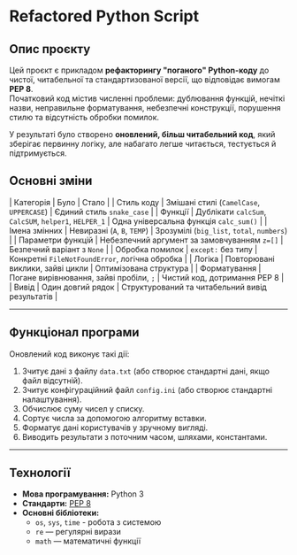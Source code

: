 # Refactored Python Script

## Опис проєкту

Цей проєкт є прикладом **рефакторингу "поганого" Python-коду** до чистої, читабельної та стандартизованої версії, що відповідає вимогам **PEP 8**.  
Початковий код містив численні проблеми: дублювання функцій, нечіткі назви, неправильне форматування, небезпечні конструкції, порушення стилю та відсутність обробки помилок.

У результаті було створено **оновлений, більш читабельний код**, який зберігає первинну логіку, але набагато легше читається, тестується й підтримується.

## Основні зміни

|     Категорія     |                     Було                              |               Стало                   |
| Стиль коду        | Змішані стилі (`CamelCase`, `UPPERCASE`)              | Єдиний стиль `snake_case`                       |
| Функції           | Дублікати `calcSum`, `CalcSUM`, `helper1`, `HELPER_1` | Одна універсальна функція `calc_sum()`          |
| Імена змінних     | Невиразні (`A`, `B`, `TEMP`)                          | Зрозумілі (`big_list`, `total`, `numbers`)      |
| Параметри функцій | Небезпечний аргумент за замовчуванням `z=[]`          | Безпечний варіант з `None`                      |
| Обробка помилок   | `except:` без типу                                    | Конкретні `FileNotFoundError`, логічна обробка  |
| Логіка            | Повторювані виклики, зайві цикли                      | Оптимізована структура                          |
| Форматування      | Погане вирівнювання, зайві пробіли, `;`               | Чистий код, дотримання PEP 8                    |
| Вивід             | Один довгий рядок                                     | Структурований та читабельний вивід результатів |

---

## Функціонал програми

Оновлений код виконує такі дії:

1. Зчитує дані з файлу `data.txt` (або створює стандартні дані, якщо файл відсутній).
2. Зчитує конфігураційний файл `config.ini` (або створює стандартні налаштування).
3. Обчислює суму чисел у списку.
4. Сортує числа за допомогою алгоритму вставки.
5. Форматує дані користувачів у зручному вигляді.
6. Виводить результати з поточним часом, шляхами, константами.

---

## Технології

- **Мова програмування:** Python 3
- **Стандарти:** [PEP 8](https://peps.python.org/pep-0008/)
- **Основні бібліотеки:**
  - `os`, `sys`, `time` - робота з системою
  - `re` — регулярні вирази
  - `math` — математичні функції
